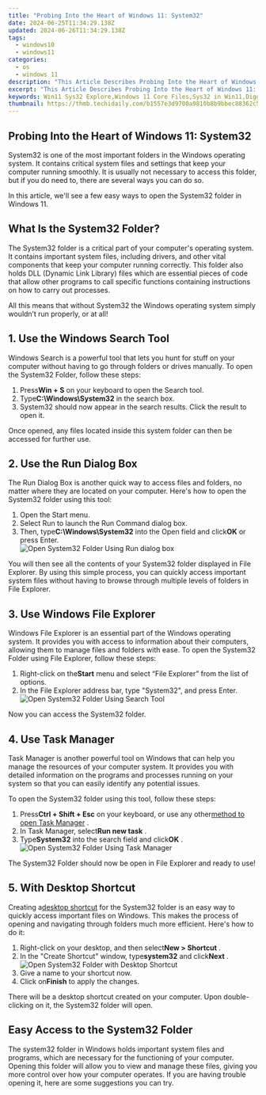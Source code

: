 ```yaml
---
title: "Probing Into the Heart of Windows 11: System32"
date: 2024-06-25T11:34:29.138Z
updated: 2024-06-26T11:34:29.138Z
tags:
  - windows10
  - windows11
categories:
  - os
  - windows 11
description: "This Article Describes Probing Into the Heart of Windows 11: System32"
excerpt: "This Article Describes Probing Into the Heart of Windows 11: System32"
keywords: Win11 Sys32 Explore,Windows 11 Core Files,Sys32 in Win11,Digging Into Windows 11,Understanding Win11 System32,Windows 11 (Sys32) Insight,Unveiling Windows 11 Internals
thumbnail: https://thmb.techidaily.com/b1557e3d9700a9810b8b9bbec88362c53ba5a3f98f5f309c7652fc768db4746d.jpg
---
```


## Probing Into the Heart of Windows 11: System32

 System32 is one of the most important folders in the Windows operating system. It contains critical system files and settings that keep your computer running smoothly. It is usually not necessary to access this folder, but if you do need to, there are several ways you can do so.

 In this article, we'll see a few easy ways to open the System32 folder in Windows 11.

## What Is the System32 Folder?

 The System32 folder is a critical part of your computer's operating system. It contains important system files, including drivers, and other vital components that keep your computer running correctly. This folder also holds DLL (Dynamic Link Library) files which are essential pieces of code that allow other programs to call specific functions containing instructions on how to carry out processes.

 All this means that without System32 the Windows operating system simply wouldn’t run properly, or at all!

## 1\. Use the Windows Search Tool

 Windows Search is a powerful tool that lets you hunt for stuff on your computer without having to go through folders or drives manually. To open the System32 Folder, follow these steps:

1. Press**Win + S** on your keyboard to open the Search tool.
2. Type**C:\\Windows\\System32** in the search box.
3. System32 should now appear in the search results. Click the result to open it.

 Once opened, any files located inside this system folder can then be accessed for further use.

## 2\. Use the Run Dialog Box

 The Run Dialog Box is another quick way to access files and folders, no matter where they are located on your computer. Here's how to open the System32 folder using this tool:

1. Open the Start menu.
2. Select Run to launch the Run Command dialog box.
3. Then, type**C:\\Windows\\System32** into the Open field and click**OK** or press Enter.  
![Open System32 Folder Using Run dialog box](https://static1.makeuseofimages.com/wordpress/wp-content/uploads/2022/12/open-system32-folder-using-run-dialog-box.jpg)

 You will then see all the contents of your System32 folder displayed in File Explorer. By using this simple process, you can quickly access important system files without having to browse through multiple levels of folders in File Explorer.

## 3\. Use Windows File Explorer

 Windows File Explorer is an essential part of the Windows operating system. It provides you with access to information about their computers, allowing them to manage files and folders with ease. To open the System32 Folder using File Explorer, follow these steps:

1. Right-click on the**Start** menu and select “File Explorer” from the list of options.
2. In the File Explorer address bar, type "System32", and press Enter.  
![Open System32 Folder Using Search Tool](https://static1.makeuseofimages.com/wordpress/wp-content/uploads/2022/12/open-system32-folder-using-search-tool.jpg)

Now you can access the System32 folder.

## 4\. Use Task Manager

 Task Manager is another powerful tool on Windows that can help you manage the resources of your computer system. It provides you with detailed information on the programs and processes running on your system so that you can easily identify any potential issues.

To open the System32 folder using this tool, follow these steps:

1. Press**Ctrl + Shift + Esc** on your keyboard, or use any other[method to open Task Manager](https://www.makeuseof.com/ways-to-open-task-manager-windows-10/) .
2. In Task Manager, select**Run new task** .
3. Type**System32** into the search field and click**OK** .  
![Open System32 Folder Using Task Manager](https://static1.makeuseofimages.com/wordpress/wp-content/uploads/2022/12/open-system32-folder-using-task-manager.jpg)

 The System32 Folder should now be open in File Explorer and ready to use!

## 5\. With Desktop Shortcut

 Creating a[desktop shortcut](https://www.makeuseof.com/what-is-desktop-shortcut-how-work/) for the System32 folder is an easy way to quickly access important files on Windows. This makes the process of opening and navigating through folders much more efficient. Here's how to do it:

1. Right-click on your desktop, and then select**New > Shortcut** .
2. In the "Create Shortcut" window, type**system32** and click**Next** .  
![Open System32 Folder with Desktop Shortcut](https://static1.makeuseofimages.com/wordpress/wp-content/uploads/2022/12/open-system32-folder-with-desktop-shortcut.jpg)
3. Give a name to your shortcut now.
4. Click on**Finish** to apply the changes.

 There will be a desktop shortcut created on your computer. Upon double-clicking on it, the System32 folder will open.

## Easy Access to the System32 Folder

 The system32 folder in Windows holds important system files and programs, which are necessary for the functioning of your computer. Opening this folder will allow you to view and manage these files, giving you more control over how your computer operates. If you are having trouble opening it, here are some suggestions you can try.


<ins class="adsbygoogle"
     style="display:block"
     data-ad-format="autorelaxed"
     data-ad-client="ca-pub-7571918770474297"
     data-ad-slot="1223367746"></ins>



<ins class="adsbygoogle"
     style="display:block"
     data-ad-client="ca-pub-7571918770474297"
     data-ad-slot="8358498916"
     data-ad-format="auto"
     data-full-width-responsive="true"></ins>


